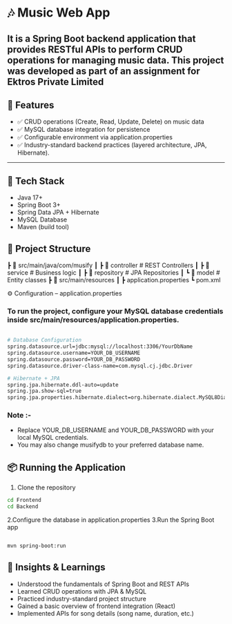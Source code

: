 # 🎶 Music Web App

It is a Spring Boot backend application that provides RESTful APIs to perform CRUD operations for managing music data.
This project was developed as part of an assignment for Ektros Private Limited
---
## 🚀 Features

- ✅ CRUD operations (Create, Read, Update, Delete) on music data
- ✅ MySQL database integration for persistence
- ✅ Configurable environment via application.properties
- ✅ Industry-standard backend practices (layered architecture, JPA, Hibernate).
---
## 📌 Tech Stack

- Java 17+
- Spring Boot 3+
- Spring Data JPA + Hibernate
- MySQL Database
- Maven (build tool)

## 📂 Project Structure

 ┣ 📂 src/main/java/com/musify
 ┃ ┣ 📂 controller   # REST Controllers
 ┃ ┣ 📂 service      # Business logic
 ┃ ┣ 📂 repository   # JPA Repositories
 ┃ ┗ 📂 model        # Entity classes
 ┣ 📂 src/main/resources
 ┃ ┣ application.properties
 ┗ pom.xml

⚙️ Configuration – application.properties
 ### To run the project, configure your MySQL database credentials inside src/main/resources/application.properties.
``` bash

# Database Configuration
spring.datasource.url=jdbc:mysql://localhost:3306/YourDbName
spring.datasource.username=YOUR_DB_USERNAME
spring.datasource.password=YOUR_DB_PASSWORD
spring.datasource.driver-class-name=com.mysql.cj.jdbc.Driver

# Hibernate + JPA
spring.jpa.hibernate.ddl-auto=update
spring.jpa.show-sql=true
spring.jpa.properties.hibernate.dialect=org.hibernate.dialect.MySQL8Dialect
```

 ###  Note :- 
- Replace YOUR_DB_USERNAME and YOUR_DB_PASSWORD with your local MySQL credentials.
- You may also change musifydb to your preferred database name.



## 📦 Running the Application
 1. Clone the repository
``` bash git clone https://github.com/Sk2112/Music-webapp
cd Frontend
cd Backend
```
2.Configure the database in application.properties
3.Run the Spring Boot app

``` bash

mvn spring-boot:run
```
## 📌 Insights & Learnings
- Understood the fundamentals of Spring Boot and REST APIs
- Learned CRUD operations with JPA & MySQL
- Practiced industry-standard project structure
- Gained a basic overview of frontend integration (React)
- Implemented APIs for song details (song name, duration, etc.)
